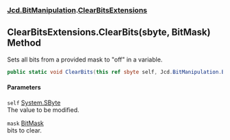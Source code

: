 ### [Jcd.BitManipulation](Jcd_BitManipulation.md 'Jcd.BitManipulation').[ClearBitsExtensions](Jcd_BitManipulation_ClearBitsExtensions.md 'Jcd.BitManipulation.ClearBitsExtensions')
## ClearBitsExtensions.ClearBits(sbyte, BitMask) Method
Sets all bits from a provided mask to "off" in a variable.   
```csharp
public static void ClearBits(this ref sbyte self, Jcd.BitManipulation.BitMask mask);
```
#### Parameters
<a name='Jcd_BitManipulation_ClearBitsExtensions_ClearBits(sbyte_Jcd_BitManipulation_BitMask)_self'></a>
`self` [System.SByte](https://docs.microsoft.com/en-us/dotnet/api/System.SByte 'System.SByte')  
The value to be modified.
  
<a name='Jcd_BitManipulation_ClearBitsExtensions_ClearBits(sbyte_Jcd_BitManipulation_BitMask)_mask'></a>
`mask` [BitMask](Jcd_BitManipulation_BitMask.md 'Jcd.BitManipulation.BitMask')  
bits to clear.
  

